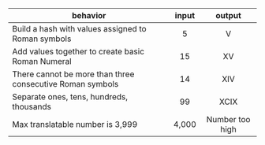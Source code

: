 | behavior |  input   |  output  |
|----------|:--------:|:--------:|
| Build a hash with values assigned to Roman symbols | 5 | V |
| Add values together to create basic Roman Numeral | 15 | XV |
| There cannot be more than three consecutive Roman symbols | 14 | XIV |
| Separate ones, tens, hundreds, thousands | 99 | XCIX |
| Max translatable number is 3,999 | 4,000 | Number too high |
